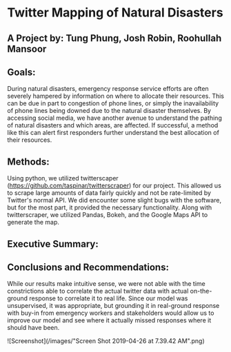 # Twitter Mapping of Natural Disasters
## A Project by: Tung Phung, Josh Robin, Roohullah Mansoor

## Goals:
During natural disasters, emergency response service efforts are often severely hampered by information on where to allocate their resources. This can be due in part to congestion of phone lines, or simply the inavailability of phone lines being downed due to the natural disaster themselves. By accessing social media, we have another avenue to understand the pathing of natural disasters and which areas, are affected. If successful, a method like this can alert first responders further understand the best allocation of their resources.

## Methods:
Using python, we utilized twitterscaper (https://github.com/taspinar/twitterscraper) for our project. This allowed us to scrape large amounts of data fairly quickly and not be rate-limited by Twitter's normal API. We did encounter some slight bugs with the software, but for the most part, it provided the necessary functionality. Along with twitterscraper, we utilized Pandas, Bokeh, and the Google Maps API to generate the map.

## Executive Summary:


## Conclusions and Recommendations:
While our results make intuitive sense, we were not able with the time constrictions able to correlate the actual twitter data with actual on-the-ground response to correlate it to real life. Since our model was unsupervised, it was appropriate, but grounding it in real-ground response with buy-in from emergency workers and stakeholders would allow us to improve our model and see where it actually missed responses where it should have been. 

![Screenshot](/images/"Screen Shot 2019-04-26 at 7.39.42 AM".png)

